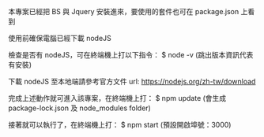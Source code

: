 本專案已經把 BS 與 Jquery 安裝進來，要使用的套件也可在 package.json 上看到

使用前確保電腦已經下載 nodeJS

檢查是否有 nodeJS，可在終端機上打以下指令：
$ node -v
(跳出版本資訊代表有安裝)

下載 nodeJS 至本地端請參考官方文件 url: https://nodejs.org/zh-tw/download

完成上述動作就可進入該專案，在終端機上打：
$ npm update
(會生成 package-lock.json 及 node_modules folder)

接著就可以執行了，在終端機上打：
$ npm start
(預設開啟埠號：3000)